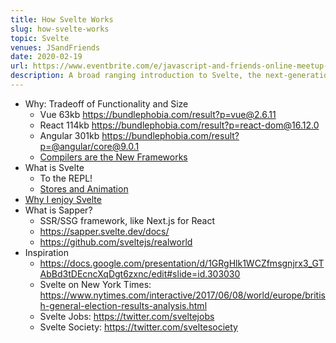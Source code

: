 ```yaml
---
title: How Svelte Works
slug: how-svelte-works
topic: Svelte
venues: JSandFriends
date: 2020-02-19
url: https://www.eventbrite.com/e/javascript-and-friends-online-meetup-svelte-tickets-90472245923
description: A broad ranging introduction to Svelte, the next-generation JS framework.
---
```


- Why: Tradeoff of Functionality and Size
  - Vue 63kb https://bundlephobia.com/result?p=vue@2.6.11
  - React 114kb https://bundlephobia.com/result?p=react-dom@16.12.0
  - Angular 301kb https://bundlephobia.com/result?p=@angular/core@9.0.1
  - [Compilers are the New Frameworks](https://tomdale.net/2017/09/compilers-are-the-new-frameworks/)
- What is Svelte
  - To the REPL!
  - [Stores and Animation](https://twitter.com/swyx/status/1220053808061042690)
- [Why I enjoy Svelte](https://www.swyx.io/writing/svelte-why/)
- What is Sapper?
  - SSR/SSG framework, like Next.js for React
  - https://sapper.svelte.dev/docs/
  - https://github.com/sveltejs/realworld
- Inspiration
  - https://docs.google.com/presentation/d/1GRgHlk1WCZfmsgnjrx3_GTAbBd3tDEcncXqDgt6zxnc/edit#slide=id.303030
  - Svelte on New York Times: https://www.nytimes.com/interactive/2017/06/08/world/europe/british-general-election-results-analysis.html
  - Svelte Jobs: https://twitter.com/sveltejobs
  - Svelte Society: https://twitter.com/sveltesociety

